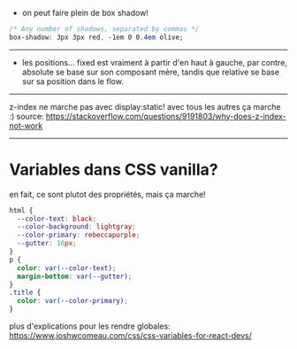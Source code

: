 - on peut faire plein de box shadow!

```css
/* Any number of shadows, separated by commas */
box-shadow: 3px 3px red, -1em 0 0.4em olive;
```

---

- les positions... fixed est vraiment à partir d'en haut à gauche, par contre, absolute se base sur son composant mère, tandis que relative se base sur sa position dans le flow.

---
z-index ne marche pas avec display:static! avec tous les autres ça marche :) 
source: https://stackoverflow.com/questions/9191803/why-does-z-index-not-work

---
# Variables dans CSS vanilla?

en fait, ce sont plutot des propriétés, mais ça marche!
```css
html {
  --color-text: black;
  --color-background: lightgray;
  --color-primary: rebeccapurple;
  --gutter: 16px;
}
p {
  color: var(--color-text);
  margin-bottom: var(--gutter);
}
.title {
  color: var(--color-primary);
}
```

plus d'explications pour les rendre globales: 
https://www.joshwcomeau.com/css/css-variables-for-react-devs/
